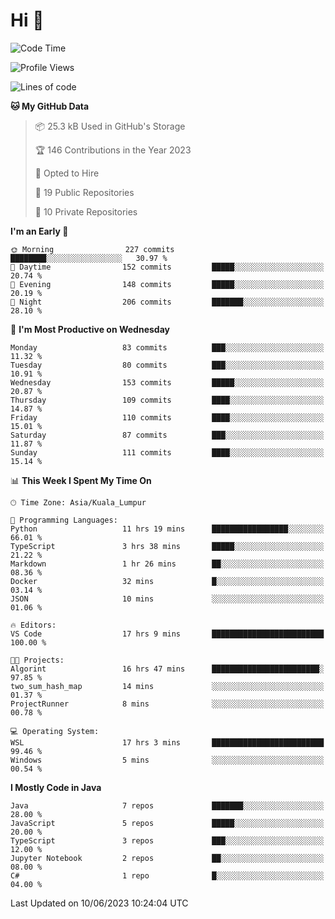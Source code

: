 <h1>Hi 👋</h1>

<!--START_SECTION:waka-->
![Code Time](http://img.shields.io/badge/Code%20Time-220%20hrs%202%20mins-blue)

![Profile Views](http://img.shields.io/badge/Profile%20Views-3-blue)

![Lines of code](https://img.shields.io/badge/From%20Hello%20World%20I%27ve%20Written-649.8%20thousand%20lines%20of%20code-blue)

**🐱 My GitHub Data** 

> 📦 25.3 kB Used in GitHub's Storage 
 > 
> 🏆 146 Contributions in the Year 2023
 > 
> 💼 Opted to Hire
 > 
> 📜 19 Public Repositories 
 > 
> 🔑 10 Private Repositories 
 > 
**I'm an Early 🐤** 

```text
🌞 Morning                227 commits         ████████░░░░░░░░░░░░░░░░░   30.97 % 
🌆 Daytime                152 commits         █████░░░░░░░░░░░░░░░░░░░░   20.74 % 
🌃 Evening                148 commits         █████░░░░░░░░░░░░░░░░░░░░   20.19 % 
🌙 Night                  206 commits         ███████░░░░░░░░░░░░░░░░░░   28.10 % 
```
📅 **I'm Most Productive on Wednesday** 

```text
Monday                   83 commits          ███░░░░░░░░░░░░░░░░░░░░░░   11.32 % 
Tuesday                  80 commits          ███░░░░░░░░░░░░░░░░░░░░░░   10.91 % 
Wednesday                153 commits         █████░░░░░░░░░░░░░░░░░░░░   20.87 % 
Thursday                 109 commits         ████░░░░░░░░░░░░░░░░░░░░░   14.87 % 
Friday                   110 commits         ████░░░░░░░░░░░░░░░░░░░░░   15.01 % 
Saturday                 87 commits          ███░░░░░░░░░░░░░░░░░░░░░░   11.87 % 
Sunday                   111 commits         ████░░░░░░░░░░░░░░░░░░░░░   15.14 % 
```


📊 **This Week I Spent My Time On** 

```text
🕑︎ Time Zone: Asia/Kuala_Lumpur

💬 Programming Languages: 
Python                   11 hrs 19 mins      █████████████████░░░░░░░░   66.01 % 
TypeScript               3 hrs 38 mins       █████░░░░░░░░░░░░░░░░░░░░   21.22 % 
Markdown                 1 hr 26 mins        ██░░░░░░░░░░░░░░░░░░░░░░░   08.36 % 
Docker                   32 mins             █░░░░░░░░░░░░░░░░░░░░░░░░   03.14 % 
JSON                     10 mins             ░░░░░░░░░░░░░░░░░░░░░░░░░   01.06 % 

🔥 Editors: 
VS Code                  17 hrs 9 mins       █████████████████████████   100.00 % 

🐱‍💻 Projects: 
Algorint                 16 hrs 47 mins      ████████████████████████░   97.85 % 
two_sum_hash_map         14 mins             ░░░░░░░░░░░░░░░░░░░░░░░░░   01.37 % 
ProjectRunner            8 mins              ░░░░░░░░░░░░░░░░░░░░░░░░░   00.78 % 

💻 Operating System: 
WSL                      17 hrs 3 mins       █████████████████████████   99.46 % 
Windows                  5 mins              ░░░░░░░░░░░░░░░░░░░░░░░░░   00.54 % 
```

**I Mostly Code in Java** 

```text
Java                     7 repos             ███████░░░░░░░░░░░░░░░░░░   28.00 % 
JavaScript               5 repos             █████░░░░░░░░░░░░░░░░░░░░   20.00 % 
TypeScript               3 repos             ███░░░░░░░░░░░░░░░░░░░░░░   12.00 % 
Jupyter Notebook         2 repos             ██░░░░░░░░░░░░░░░░░░░░░░░   08.00 % 
C#                       1 repo              █░░░░░░░░░░░░░░░░░░░░░░░░   04.00 % 
```




 Last Updated on 10/06/2023 10:24:04 UTC
<!--END_SECTION:waka-->
